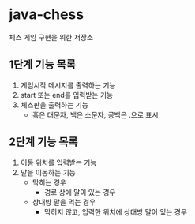 # java-chess
체스 게임 구현을 위한 저장소

## 1단계 기능 목록
1. 게임시작 메시지를 출력하는 기능
2. start 또는 end를 입력받는 기능
3. 체스판을 출력하는 기능
    - 흑은 대문자, 백은 소문자, 공백은 .으로 표시

##  2단계 기능 목록
1. 이동 위치를 입력받는 기능
2. 말을 이동하는 기능
    - 막히는 경우
        - 경로 상에 말이 있는 경우
    - 상대방 말을 먹는 경우
        - 막히지 않고, 입력한 위치에 상대방 말이 있는 경우